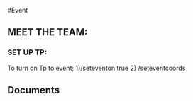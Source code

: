 #Event 

## **MEET THE  TEAM:**


### **SET UP TP:** 
To turn on Tp to event;
1)/seteventon true 
2) /seteventcoords


## Documents
